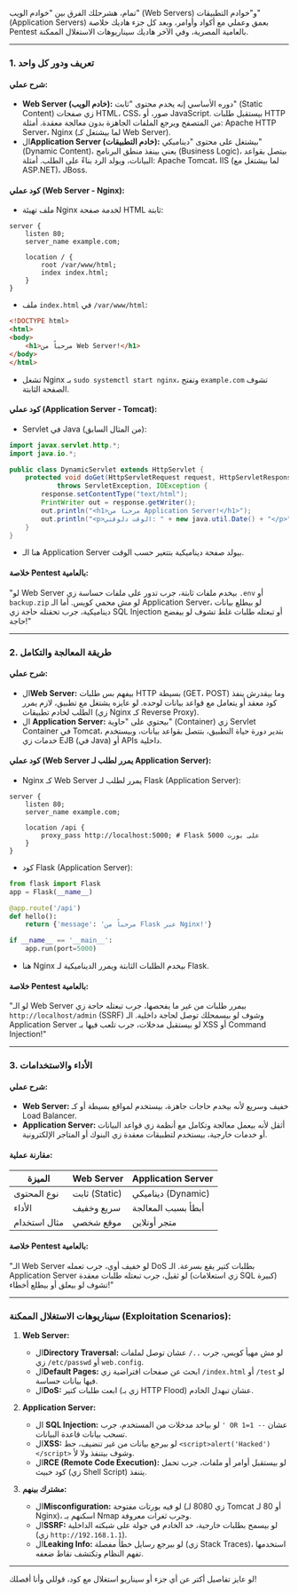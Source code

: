تمام، هشرحلك الفرق بين "خوادم الويب" (Web Servers) و"خوادم التطبيقات" (Application Servers) بعمق وعملي مع أكواد وأوامر، وبعد كل جزء هاديك خلاصة Pentest بالعامية المصرية، وفي الآخر هاديك سيناريوهات الاستغلال الممكنة.

---

### **1. تعريف ودور كل واحد**
#### **شرح عملي:**
- **Web Server (خادم الويب):** دوره الأساسي إنه يخدم محتوى "ثابت" (Static Content) زي صفحات HTML، CSS، صور، أو JavaScript. بيستقبل طلبات HTTP من المتصفح ويرجع الملفات الجاهزة بدون معالجة معقدة. أمثلة: Apache HTTP Server، Nginx (لما بيشتغل كـ Web Server).
-  ال**Application Server (خادم التطبيقات):** بيشتغل على محتوى "ديناميكي" (Dynamic Content)، يعني بينفذ منطق البرنامج (Business Logic)، بيتصل بقواعد البيانات، ويولد الرد بناءً على الطلب. أمثلة: Apache Tomcat، IIS (لما بيشتغل مع ASP.NET)، JBoss.

#### **كود عملي (Web Server - Nginx):**
- ملف تهيئة Nginx لخدمة صفحة HTML ثابتة:
```
server {
    listen 80;
    server_name example.com;

    location / {
        root /var/www/html;
        index index.html;
    }
}
```
- ملف `index.html` في `/var/www/html`:
```html
<!DOCTYPE html>
<html>
<body>
    <h1>مرحباً من Web Server!</h1>
</body>
</html>
```
- تشغل Nginx بـ `sudo systemctl start nginx`، وتفتح `example.com` تشوف الصفحة الثابتة.

#### **كود عملي (Application Server - Tomcat):**
- Servlet في Java (من المثال السابق):
```java
import javax.servlet.http.*;
import java.io.*;

public class DynamicServlet extends HttpServlet {
    protected void doGet(HttpServletRequest request, HttpServletResponse response)
            throws ServletException, IOException {
        response.setContentType("text/html");
        PrintWriter out = response.getWriter();
        out.println("<h1>مرحباً من Application Server!</h1>");
        out.println("<p>الوقت دلوقتي: " + new java.util.Date() + "</p>");
    }
}
```
- هنا الـ Application Server بيولد صفحة ديناميكية بتتغير حسب الوقت.

#### **خلاصة Pentest بالعامية:**
"لو Web Server بيخدم ملفات ثابتة، جرب تدور على ملفات حساسة زي `.env` أو `backup.zip` لو مش محمي كويس. أما الـ Application Server، لو بيطلع بيانات ديناميكية، جرب تحقنله حاجة زي SQL Injection أو تبعتله طلبات غلط تشوف لو بيفضح حاجة!"

---

### **2. طريقة المعالجة والتكامل**
#### **شرح عملي:**
- ال**Web Server:** بيفهم بس طلبات HTTP بسيطة (GET، POST) وما بيقدرش ينفذ كود معقد أو يتعامل مع قواعد بيانات لوحده. لو عايزه يشتغل مع تطبيق، لازم يمرر الطلب لخادم تطبيقات (زي Nginx كـ Reverse Proxy).
- ال **Application Server:** بيحتوي على "حاوية" (Container) زي Servlet Container في Tomcat، بتدير دورة حياة التطبيق، بتتصل بقواعد بيانات، وبيستخدم خدمات زي EJB (في Java) أو APIs داخلية.

#### **كود عملي (Web Server يمرر لطلب لـ Application Server):**
- Nginx كـ Web Server يمرر لطلب لـ Flask (Application Server):
```
server {
    listen 80;
    server_name example.com;

    location /api {
        proxy_pass http://localhost:5000; # Flask على بورت 5000
    }
}
```
- كود Flask (Application Server):
```python
from flask import Flask
app = Flask(__name__)

@app.route('/api')
def hello():
    return {'message': 'مرحباً من Flask عبر Nginx!'}

if __name__ == '__main__':
    app.run(port=5000)
```
- هنا Nginx بيخدم الطلبات الثابتة ويمرر الديناميكية لـ Flask.

#### **خلاصة Pentest بالعامية:**
"لو الـ Web Server بيمرر طلبات من غير ما يفحصها، جرب تبعتله حاجة زي `http://localhost/admin` (SSRF) وشوف لو بيسمحلك توصل لحاجة داخلية. الـ Application Server لو بيستقبل مدخلات، جرب تلعب فيها بـ XSS أو Command Injection!"

---

### **3. الأداء والاستخدامات**
#### **شرح عملي:**
- **Web Server:** خفيف وسريع لأنه بيخدم حاجات جاهزة، بيستخدم لمواقع بسيطة أو كـ Load Balancer.
- **Application Server:** أثقل لأنه بيعمل معالجة وتكامل مع أنظمة زي قواعد البيانات أو خدمات خارجية، بيستخدم لتطبيقات معقدة زي البنوك أو المتاجر الإلكترونية.

#### **مقارنة عملية:**
| الميزة              | Web Server         | Application Server     |
|---------------------|--------------------|------------------------|
| نوع المحتوى         | ثابت (Static)      | ديناميكي (Dynamic)    |
| الأداء              | سريع وخفيف         | أبطأ بسبب المعالجة    |
| مثال استخدام       | موقع شخصي          | متجر أونلاين           |

#### **خلاصة Pentest بالعامية:**
"الـ Web Server لو خفيف أوي، جرب تعمله DoS بطلبات كتير يقع بسرعة. الـ Application Server لو ثقيل، جرب تبعتله طلبات معقدة (زي استعلامات SQL كبيرة) تشوف لو بيعلق أو بيطلع أخطاء!"

---

### **سيناريوهات الاستغلال الممكنة (Exploitation Scenarios):**
1. **Web Server:**
   - ال**Directory Traversal:** لو مش مهيأ كويس، جرب `../` عشان توصل لملفات زي `/etc/passwd` أو `web.config`.
   - ال**Default Pages:** ابحث عن صفحات افتراضية زي `/index.html` أو `/test` لو فيها بيانات حساسة.
   - ال**DoS:** ابعت طلبات كتير (زي بـ HTTP Flood) عشان تبهدل الخادم.

2. **Application Server:**
   - ال **SQL Injection:** لو بياخد مدخلات من المستخدم، جرب `' OR 1=1 --` عشان تسحب بيانات قاعدة البيانات.
   - ال**XSS:** لو بيرجع بيانات من غير تنضيف، حط `<script>alert('Hacked')</script>` وشوف بيتنفذ ولا لأ.
   - ال**RCE (Remote Code Execution):** لو بيستقبل أوامر أو ملفات، جرب تحمل كود خبيث (زي Shell Script) يتنفذ.

3. **مشترك بينهم:**
   - ال**Misconfiguration:** لو فيه بورتات مفتوحة (زي 8080 لـ Tomcat أو 80 لـ Nginx)، اسكنهم بـ Nmap وجرب ثغرات معروفة.
   - ال**SSRF:** لو بيسمح بطلبات خارجية، خد الخادم في جولة على شبكته الداخلية (زي `http://192.168.1.1`).
   - ال**Leaking Info:** لو بيرجع رسايل خطأ مفصلة (زي Stack Traces)، استخدمها تفهم النظام وتكتشف نقاط ضعفه.

---

لو عايز تفاصيل أكتر عن أي جزء أو سيناريو استغلال مع كود، قوللي وأنا أفصلك!